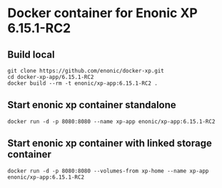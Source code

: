 # Docker container for Enonic XP 6.15.1-RC2

## Build local

    git clone https://github.com/enonic/docker-xp.git
    cd docker-xp-app/6.15.1-RC2
    docker build --rm -t enonic/xp-app:6.15.1-RC2 .

## Start enonic xp container standalone

    docker run -d -p 8080:8080 --name xp-app enonic/xp-app:6.15.1-RC2

## Start enonic xp container with linked storage container

    docker run -d -p 8080:8080 --volumes-from xp-home --name xp-app enonic/xp-app:6.15.1-RC2

